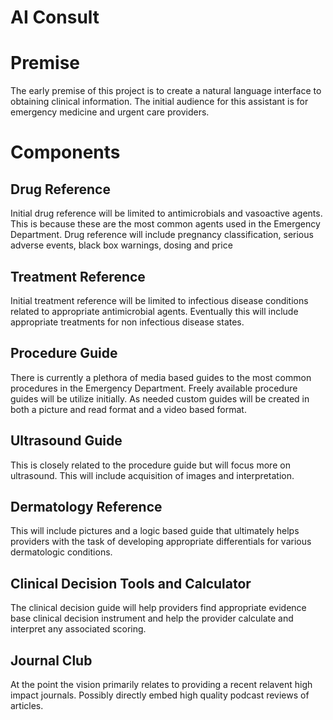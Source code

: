 # AI Consult

# Premise
The early premise of this project is to create a natural language interface to obtaining clinical information. The initial audience for this assistant is for emergency medicine and urgent care providers.

# Components

## Drug Reference
Initial drug reference will be limited to antimicrobials and vasoactive agents. This is because these are the most common agents used in the Emergency Department. Drug reference will include pregnancy classification, serious adverse events, black box warnings, dosing and price

## Treatment Reference
Initial treatment reference will be limited to infectious disease conditions related to appropriate antimicrobial agents. Eventually this will include appropriate treatments for non infectious disease states. 

## Procedure Guide
There is currently a plethora of media based guides to the most common procedures in the Emergency Department. Freely available procedure guides will be utilize initially. As needed custom guides will be created in both a picture and read format and a video based format. 

## Ultrasound Guide
This is closely related to the procedure guide but will focus more on ultrasound. This will include acquisition of images and interpretation. 

## Dermatology Reference
This will include pictures and a logic based guide that ultimately helps providers with the task of developing appropriate differentials for various dermatologic conditions.

## Clinical Decision Tools and Calculator
The clinical decision guide will help providers find appropriate evidence base clinical decision instrument and help the provider calculate and interpret any associated scoring.

## Journal Club
At the point the vision primarily relates to providing a recent relavent high impact journals. Possibly directly embed high quality podcast reviews of articles. 
